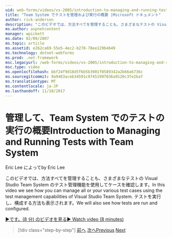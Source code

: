 ```yaml
---
uid: web-forms/videos/vs-2005/introduction-to-managing-and-running-tests-with-team-system
title: "Team System でテストを管理および実行の概要 |Microsoft ドキュメント"
author: rick-anderson
description: "このビデオでは、方法すべてを管理することも、さまざまなテストの Visual Studio Team System のテスト管理機能を使用してケースを確認します。 表示されています。 しています."
ms.author: aspnetcontent
manager: wpickett
ms.date: 02/09/2007
ms.topic: article
ms.assetid: e262ca69-55e5-4ec2-b278-78ee129b4649
ms.technology: dotnet-webforms
ms.prod: .net-framework
msc.legacyurl: /web-forms/videos/vs-2005/introduction-to-managing-and-running-tests-with-team-system
msc.type: video
ms.openlocfilehash: bbf24f9d18d5f6b5b3901f0589342a2b66a6736c
ms.sourcegitcommit: 9a9483aceb34591c97451997036a9120c3fe2baf
ms.translationtype: MT
ms.contentlocale: ja-JP
ms.lasthandoff: 11/10/2017
---
```

<a name="introduction-to-managing-and-running-tests-with-team-system"></a><span data-ttu-id="45ff9-104">管理して、Team System でのテストの実行の概要</span><span class="sxs-lookup"><span data-stu-id="45ff9-104">Introduction to Managing and Running Tests with Team System</span></span>
====================
<span data-ttu-id="45ff9-105">Eric Lee によって</span><span class="sxs-lookup"><span data-stu-id="45ff9-105">by Eric Lee</span></span>

<span data-ttu-id="45ff9-106">このビデオでは、方法すべてを管理することも、さまざまなテストの Visual Studio Team System のテスト管理機能を使用してケースを確認します。</span><span class="sxs-lookup"><span data-stu-id="45ff9-106">In this video we see how you can manage all or your various test cases using the test management capabilities of Visual Studio Team System.</span></span> <span data-ttu-id="45ff9-107">テストを実行し、構成する方法も表示されます。</span><span class="sxs-lookup"><span data-stu-id="45ff9-107">We will also see how tests are run and configured.</span></span>

[<span data-ttu-id="45ff9-108">&#9654;です。(8 分) のビデオを見る</span><span class="sxs-lookup"><span data-stu-id="45ff9-108">&#9654; Watch video (8 minutes)</span></span>](https://channel9.msdn.com/Blogs/ASP-NET-Site-Videos/introduction-to-managing-and-running-tests-with-team-system)

>[!div class="step-by-step"]
<span data-ttu-id="45ff9-109">[前へ](introduction-to-manual-testing-with-team-system.md)
[次へ](measuring-the-business-value-of-ajax.md)</span><span class="sxs-lookup"><span data-stu-id="45ff9-109">[Previous](introduction-to-manual-testing-with-team-system.md)
[Next](measuring-the-business-value-of-ajax.md)</span></span>
